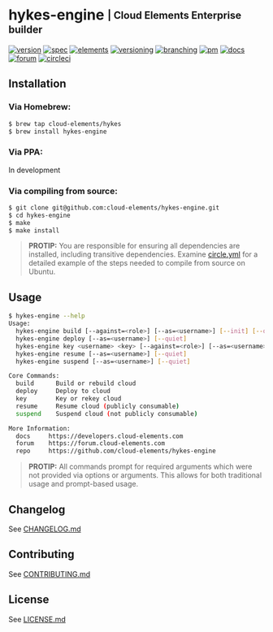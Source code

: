 # hykes-engine <sub><sup>| Cloud Elements Enterprise builder</sup></sub>
[![version](http://img.shields.io/badge/version-0.0.0-blue.svg)](CHANGELOG.md)
[![spec](http://img.shields.io/badge/spec-%3E%3D%200.0.0-blue.svg)](https://github.com/cloud-elements/hykes-spec)
[![elements](http://img.shields.io/badge/elements-%3E%3D%202.55.0-blue.svg)](https://github.com/cloud-elements/soba)
[![versioning](http://img.shields.io/badge/versioning-semver-blue.svg)](http://semver.org/)
[![branching](http://img.shields.io/badge/branching-github%20flow-blue.svg)](https://guides.github.com/introduction/flow/)
[![pm](http://img.shields.io/badge/pm-zenhub-blue.svg)](https://www.zenhub.io)
[![docs](http://img.shields.io/badge/docs-read-blue.svg)](https://developers.cloud-elements.com)
[![forum](http://img.shields.io/badge/forum-join-blue.svg)](https://forum.cloud-elements.com)
[![circleci](https://circleci.com/gh/cloud-elements/hykes-engine.svg?style=shield)](https://circleci.com/gh/cloud-elements/hykes-engine)

## Installation

### Via Homebrew:

```bash
$ brew tap cloud-elements/hykes
$ brew install hykes-engine
```

### Via PPA:

In development

### Via compiling from source:

```bash
$ git clone git@github.com:cloud-elements/hykes-engine.git
$ cd hykes-engine
$ make
$ make install
```

> __PROTIP:__
You are responsible for ensuring all dependencies are installed, including transitive dependencies.
Examine [circle.yml](circle.yml) for a detailed example of the steps needed to compile from source
on Ubuntu.

## Usage

```bash
$ hykes-engine --help
Usage:
  hykes-engine build [--against=<role>] [--as=<username>] [--init] [--quiet]
  hykes-engine deploy [--as=<username>] [--quiet]
  hykes-engine key <username> <key> [--against=<role>] [--as=<username>] [--quiet]
  hykes-engine resume [--as=<username>] [--quiet]
  hykes-engine suspend [--as=<username>] [--quiet]

Core Commands:
  build      Build or rebuild cloud
  deploy     Deploy to cloud
  key        Key or rekey cloud
  resume     Resume cloud (publicly consumable)
  suspend    Suspend cloud (not publicly consumable)

More Information:
  docs     https://developers.cloud-elements.com
  forum    https://forum.cloud-elements.com
  repo     https://github.com/cloud-elements/hykes-engine
```

> __PROTIP:__ All commands prompt for required arguments which were not provided via options or
arguments. This allows for both traditional usage and prompt-based usage.

## Changelog

See [CHANGELOG.md](CHANGELOG.md)

## Contributing

See [CONTRIBUTING.md](CONTRIBUTING.md)

## License

See [LICENSE.md](LICENSE.md)
